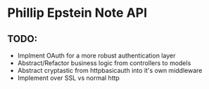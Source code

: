 # Phillip Epstein Note API 

## TODO:
* Implment OAuth for a more robust authentication layer
* Abstract/Refactor business logic from controllers to models
* Abstract cryptastic from httpbasicauth into it's own middleware
* Implement over SSL vs normal http

